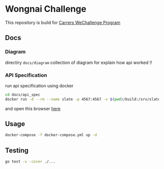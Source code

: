 # Wongnai Challenge

This repository is build for [Carrers WeChallenge Program](https://careers.wongnai.com/development/wechallenge1)

## Docs

### Diagram

directiry `docs/diagram` collection of diagram for explain how api worked !!

### API Specification

run api specification using docker

```sh
cd docs/api_spec
docker run -d --rm --name slate -p 4567:4567 -v $(pwd)/build:/srv/slate/build -v $(pwd)/source:/srv/slate/source slate
```

and open this browser [here](http://localhost:4567)

## Usage

```sh
docker-compose -f docker-compose.yml up -d
```

## Testing

```sh
go test -v -cover ./...
```
